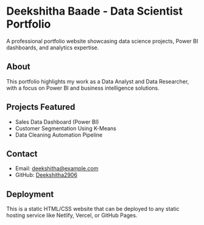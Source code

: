 # Deekshitha Baade - Data Scientist Portfolio

A professional portfolio website showcasing data science projects, Power BI dashboards, and analytics expertise.

## About

This portfolio highlights my work as a Data Analyst and Data Researcher, with a focus on Power BI and business intelligence solutions.

## Projects Featured

- Sales Data Dashboard (Power BI)
- Customer Segmentation Using K-Means
- Data Cleaning Automation Pipeline

## Contact

- Email: deekshitha@example.com
- GitHub: [Deekshitha2906](https://github.com/Deekshitha2906)

## Deployment

This is a static HTML/CSS website that can be deployed to any static hosting service like Netlify, Vercel, or GitHub Pages.